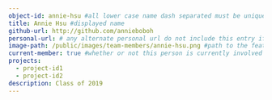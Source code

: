 ```yaml
---
object-id: annie-hsu #all lower case name dash separated must be unique
title: Annie Hsu #displayed name
github-url: http://github.com/annieboboh
personal-url: # any alternate personal url do not include this entry if none
image-path: /public/images/team-members/annie-hsu.png #path to the featured project image all images should reside in the projects directory
current-member: true #whether or not this person is currently involved in VC++
projects:
  - project-id1
  - project-id2
description: Class of 2019
---
```


